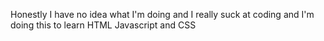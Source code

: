 Honestly I have no idea what I'm doing and I really suck at coding and I'm doing this to learn HTML Javascript and CSS
